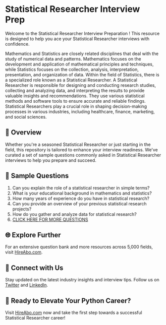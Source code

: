 # Statistical Researcher Interview Prep

Welcome to the Statistical Researcher Interview Preparation ! This resource is designed to help you ace your Statistical Researcher interviews with confidence.

Mathematics and Statistics are closely related disciplines that deal with the study of numerical data and patterns. Mathematics focuses on the development and application of mathematical principles and techniques, while Statistics focuses on the collection, analysis, interpretation, presentation, and organization of data. Within the field of Statistics, there is a specialized role known as a Statistical Researcher. A Statistical Researcher is responsible for designing and conducting research studies, collecting and analyzing data, and interpreting the results to provide valuable insights and recommendations. They use various statistical methods and software tools to ensure accurate and reliable findings. Statistical Researchers play a crucial role in shaping decision-making processes in various industries, including healthcare, finance, marketing, and social sciences.

## 🚀 Overview

Whether you're a seasoned Statistical Researcher or just starting in the field, this repository is tailored to enhance your interview readiness. We've curated a set of sample questions commonly asked in Statistical Researcher interviews to help you prepare and succeed.

## 📝 Sample Questions

1. Can you explain the role of a statistical researcher in simple terms?
2. What is your educational background in mathematics and statistics?
3. How many years of experience do you have in statistical research?
4. Can you provide an overview of your previous statistical research projects?
5. How do you gather and analyze data for statistical research?
6. [CLICK HERE FOR MORE QUESTIONS](https://hireabo.com/job/19_1_17/Statistical%20Researcher)

## 🌐 Explore Further

For an extensive question bank and more resources across 5,000 fields, visit [HireAbo.com](https://www.hireabo.com).

## 📱 Connect with Us

Stay updated on the latest industry insights and interview tips. Follow us on [Twitter](https://twitter.com/hireabo) and [LinkedIn](https://www.linkedin.com/in/hire-abo-3609972a8/).

## 🚀 Ready to Elevate Your Python Career?

Visit [HireAbo.com](https://www.hireabo.com) now and take the first step towards a successful Statistical Researcher career!